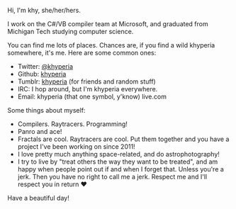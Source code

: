 Hi, I'm khy, she/her/hers.

I work on the C#/VB compiler team at Microsoft, and graduated from Michigan Tech studying computer science.

You can find me lots of places. Chances are, if you find a wild khyperia somewhere, it's me. Here are some common ones:

* Twitter: [@khyperia](https://twitter.com/khyperia)
* Github: [khyperia](https://github.com/khyperia)
* Tumblr: [khyperia](https://khyperia.tumblr.com/) (for friends and random stuff)
* IRC: I hop around, but I'm khyperia everywhere.
* Email: khyperia (that one symbol, y'know) live.com

Some things about myself:

* Compilers. Raytracers. Programming!
* Panro and ace!
* Fractals are cool. Raytracers are cool. Put them together and you have a project I've been working on since 2011!
* I love pretty much anything space-related, and do astrophotography!
* I try to live by "treat others the way they want to be treated", and am happy when people point out if and when I forget that. Unless you're a jerk. Then you have no right to call me a jerk. Respect me and I'll respect you in return &#10084;

Have a beautiful day!
